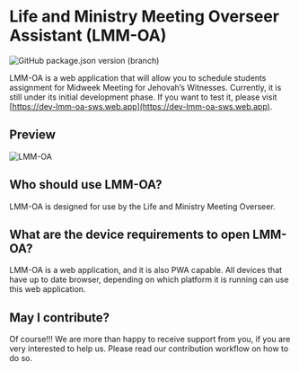 # Life and Ministry Meeting Overseer Assistant (LMM-OA)

![GitHub package.json version (branch)](https://img.shields.io/github/package-json/v/sws2apps/lmm-oa-sws/alpha)

LMM-OA is a web application that will allow you to schedule students assignment for Midweek Meeting for Jehovah’s Witnesses. Currently, it is still under its initial development phase. If you want to test it, please visit [https://dev-lmm-oa-sws.web.app](https://dev-lmm-oa-sws.web.app).

## Preview

![LMM-OA](https://user-images.githubusercontent.com/26148770/170794436-1368d227-bd0f-482b-b7a8-c89d66787362.png)

## Who should use LMM-OA?

LMM-OA is designed for use by the Life and Ministry Meeting Overseer.

## What are the device requirements to open LMM-OA?

LMM-OA is a web application, and it is also PWA capable. All devices that have up to date browser, depending on which platform it is running can use this web application.

## May I contribute?

Of course!!! We are more than happy to receive support from you, if you are very interested to help us. Please read our contribution workflow on how to do so.
